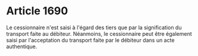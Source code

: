 # Article 1690

Le cessionnaire n'est saisi à l'égard des tiers que par la signification du transport faite au débiteur.   Néanmoins, le cessionnaire peut être également saisi par l'acceptation du transport faite par le débiteur dans un acte authentique.